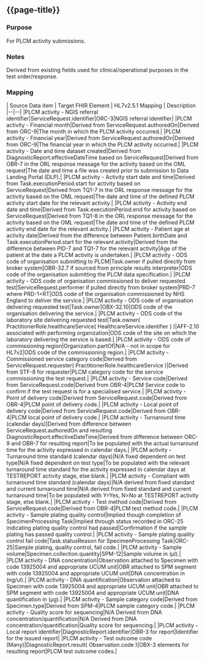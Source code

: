 ## {{page-title}}

### Purpose
For PLCM activity submissions.

### Notes
Derived from existing fields used for clinical/operational purposes in the test order/response.



### Mapping
| Source Data item | Target FHIR Element | HL7v2.5.1 Mapping | Description 
|--|--|
|PLCM activity - NGIS referral identifier|ServiceRequest.identifier|ORC-3|NGIS referral identifier|
|PLCM activity - Financial month|Derived from ServiceRequest.authoredOn|Derived from ORC-9|The month in which the PLCM activity occurred.|
|PLCM activity - Financial year|Derived from ServiceRequest.authoredOn|Derived from ORC-9|The financial year in which the PLCM activity occurred.|
|PLCM activity - Date and time dataset created|Derived from DiagnosticReport.effectiveDateTime based on ServiceRequest|Derived from OBR-7 in the ORL response message for the activity based on the OML request|The date and time a file was created prior to submission to Data Landing Portal (DLP).|
|PLCM activity - Activity start date and time|Derived from Task.executionPeriod.start for activity based on ServiceRequest|Derived from TQ1-7 in the ORL response message for the activity based on the OML request|The date and time of the defined PLCM activity start date for the relevant activity.|
|PLCM activity - Activity end date and time|Derived from Task.executionPeriod.end for activity based on ServiceRequest|Derived from TQ1-8 in the ORL response message for the activity based on the OML request|The date and time of the defined PLCM activity end date for the relevant activity.|
|PLCM activity - Patient age at activity date|Derived from the difference between Patient.birthDate and Task.executionPeriod.start for the relevant activity|Derived from the difference between PID-7 and TQ1-7 for the relevant activity|Age of the patient at the date a PLCM activity is undertaken.|
|PLCM activity - ODS code of organisation submitting to PLCM|Task.owner if pulled directly from broker system|OBR-32.7 if sourced from principle results interpreter|ODS code of the organisation submitting the PLCM data specification.|
|PLCM activity - ODS code of organisation commissioned to deliver requested test|ServiceRequest.performer if pulled directly from broker system|PRD-7 where PRD-1=RT|ODS code of the organisation commissioned by NHS England to deliver the service.|
|PLCM activity - ODS code of organisation delivering requested test|Task.owner|OBX-32.10|ODS code of the organisation delivering the service.|
|PLCM activity - ODS code of the laboratory site delivering requested test|Task.owner( PractitionerRole.healthcareService( HealthcareService.identifier ) )|AFF-2.10 associated with performing organization|ODS code of the site on which the laboratory delivering the service is based.|
|PLCM activity - ODS code of commissioning region|Organization.partOf|N/A - not in scope for HL7v2|ODS code of the commissioning region.|
|PLCM activity - Commissioned service category code|Derived from ServiceRequest.requester( PractitionerRole.healthcareService )|Derived from STF-8 for requester|PLCM category code for the service commissioning the test request.|
|PLCM activity - Service code|Derived from ServiceRequest.code|Derived from OBR-4|PLCM Service code to confirm if the test request is for a specialised service.|
|PLCM activity - Point of delivery code|Derived from ServiceRequest.code|Derived from OBR-4|PLCM point of delivery code.|
|PLCM activity - Local point of delivery code|Derived from ServiceRequest.code|Derived from OBR-4|PLCM local point of delivery code.|
|PLCM activity - Turnaround time (calendar days)|Derived from difference between ServiceRequest.authoredOn and resulting DiagnosticReport.effectiveDateTime|Derived from difference between ORC-9 and OBR-7 for resulting report|To be populated with the actual turnaround time for the activity expressed in calendar days.|
|PLCM activity - Turnaround time standard (calendar days)|N/A fixed dependent on test type|N/A fixed dependent on test type|To be populated with the relevant turnaround time standard for the activity expressed in calendar days at TESTREPORT activity stage, else blank.|
|PLCM activity - Compliant with turnaround time standard (calendar days)|N/A derived from fixed standard and current turnaround time|N/A derived from fixed standard and current turnaround time|To be populated with Y=Yes, N=No at TESTREPORT activity stage, else blank.|
|PLCM activity - Test method code|Derived from ServiceRequest.code|Derived from OBR-4|PLCM test method code.|
|PLCM activity - Sample plating quality control|Implied though completion of SpecimenProcessing Task|Implied through status recorded in ORC-25 indicating plating quality control had passed|Confirmation if the sample plating has passed quality control.|
|PLCM activity - Sample plating quality control fail code|Task.statusReason for SpecimenProcessing Task|ORC-25|Sample plating, quality control, fail code.|
|PLCM activity - Sample volume|Specimen.collection.quantity|SPM-12|Sample volume in (µl).|
|PLCM activity - DNA concentration|Observation attached to Specimen with code 13925004 and appropriate UCUM unit|OBR attached to SPM segment with code 13925004 and appropriate UCUM unit|DNA concentration in (ng/ul).|
|PLCM activity - DNA quantification|Observation attached to Specimen with code 13925004 and appropriate UCUM unit|OBR attached to SPM segment with code 13925004 and appropriate UCUM unit|DNA quantification in (µg).|
|PLCM activity - Sample category code|Derived from Specimen.type|Derived from SPM-4|PLCM sample category code.|
|PLCM activity - Quality score for sequencing|N/A Derived from DNA concentration/quantification|N/A Derived from DNA concentration/quantification|Quality score for sequencing.|
|PLCM activity - Local report identifier|DiagnosticReport.identifier|OBR-3 for report|Identifier for the issued report|
|PLCM activity - Test outcome code (Many)|DiagnosticReport.result( Observation.code )|OBX-3 elements for resulting report|PLCM test outcome codes.|
